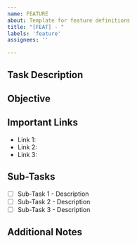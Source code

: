 ```yaml
---
name: FEATURE
about: Template for feature definitions
title: "[FEAT] - "
labels: 'feature'
assignees: ''

---
```


## Task Description
<!-- Provide a clear and concise description of the task -->

## Objective
<!-- What is the goal or outcome of this task? -->

## Important Links
<!-- Include any important links related to the task (e.g., Google Docs, Figma files, related issues, PRs, etc.) -->
- Link 1: 
- Link 2: 
- Link 3: 

## Sub-Tasks
<!-- Break down the main task into smaller, actionable sub-tasks -->
- [ ] Sub-Task 1 - Description
- [ ] Sub-Task 2 - Description
- [ ] Sub-Task 3 - Description

## Additional Notes
<!-- Any additional information or context to provide the team -->

